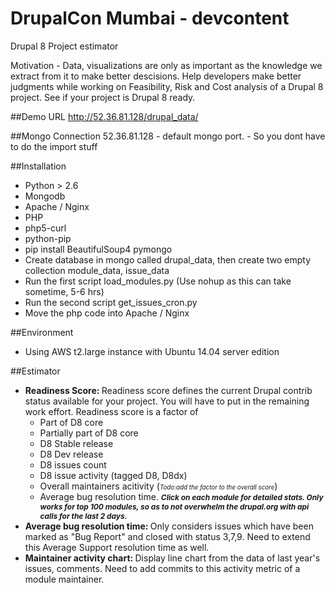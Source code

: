 # DrupalCon Mumbai - devcontent
Drupal 8 Project estimator

Motivation - Data, visualizations are only as important as the knowledge we extract from it to make better descisions. Help developers make better judgments while working on Feasibility, Risk and Cost analysis of a Drupal 8 project. See if your project is Drupal 8 ready.

##Demo URL
http://52.36.81.128/drupal_data/

##Mongo Connection
52.36.81.128 - default mongo port. - So you dont have to do the import stuff

##Installation
- Python > 2.6
- Mongodb
- Apache / Nginx
- PHP
- php5-curl
- python-pip
- pip install BeautifulSoup4 pymongo 
- Create database in mongo called drupal_data, then create two empty collection module_data, issue_data
- Run the first script load_modules.py (Use nohup as this can take sometime, 5-6 hrs)
- Run the second script get_issues_cron.py
- Move the php code into Apache / Nginx

##Environment
- Using AWS t2.large instance with Ubuntu 14.04 server edition

##Estimator
- <b>Readiness Score: </b> Readiness score defines the current Drupal contrib status available for your project. You will have to put in the remaining work effort.
	Readiness score is a factor of
	<ul>
		<li>Part of D8 core</li>
		<li>Partially part of D8 core</li>
		<li>D8 Stable release</li>
		<li>D8 Dev release</li>
		<li>D8 issues count</li>
		<li>D8 issue activity (tagged D8, D8dx)</li>
		<li>Overall maintainers acitivity (<em style="font-size: 70%;">Todo:add the factor to the overall score</em>)</li>
		<li>Average bug resolution time. <em style="font-size: 85%;font-weight: bold;">Click on each module for detailed stats. Only works for top 100 modules, so as to not overwhelm the drupal.org with api calls for the last 2 days.</em></li>
	</ul>
- <b>Average bug resolution time: </b> Only considers issues which have been marked as "Bug Report" and closed with status 3,7,9. Need to extend this Average Support resolution time as well.
- <b>Maintainer activity chart: </b> Display line chart from the data of last year's issues, comments. Need to add commits to this activity metric of a module maintainer.

